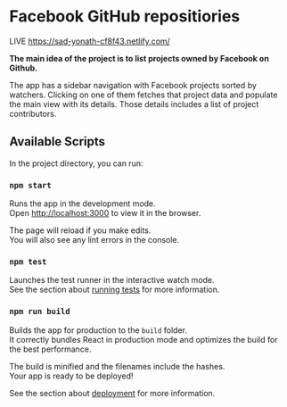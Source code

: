 
# Facebook GitHub repositiories

LIVE https://sad-yonath-cf8f43.netlify.com/

**The main idea of the project is to list projects owned by Facebook on Github.**

The app has a sidebar navigation with Facebook projects sorted by watchers. Clicking on one of them fetches that project data and populate the main view with its details. Those details includes a list of project contributors.

## Available Scripts

In the project directory, you can run:

### `npm start`

Runs the app in the development mode.<br>
Open [http://localhost:3000](http://localhost:3000) to view it in the browser.

The page will reload if you make edits.<br>
You will also see any lint errors in the console.

### `npm test`

Launches the test runner in the interactive watch mode.<br>
See the section about [running tests](#running-tests) for more information.

### `npm run build`

Builds the app for production to the `build` folder.<br>
It correctly bundles React in production mode and optimizes the build for the best performance.

The build is minified and the filenames include the hashes.<br>
Your app is ready to be deployed!

See the section about [deployment](#deployment) for more information.
